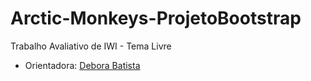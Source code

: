# Arctic-Monkeys-ProjetoBootstrap

Trabalho Avaliativo de IWI - Tema Livre 

- Orientadora: [Debora Batista](https://github.com/profdeborapaulo)